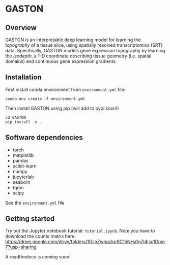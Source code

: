 # GASTON

## Overview

GASTON is an interpretable deep learning model for learning the _topography_ of a tissue slice, using spatially resolved transcriptomics (SRT) data. Specifically, GASTON models gene expression topography by learning the _isodepth_, a 1-D coordinate describing tissue geometry (i.e. spatial domains) and continuous gene expression gradients.

## Installation
First install conda environment from `environment.yml` file:

```
conda env create -f environment.yml
```

Then install GASTON using pip (will add to pypi soon!)

```
cd GASTON
pip install -e .

```

## Software dependencies
* torch
* matplotlib
* pandas
* scikit-learn
* numpy
* jupyterlab
* seaborn
* tqdm
* scipy

See the `environment.yml` file

## Getting started
Try out the Jupyter notebook tutorial: `tutorial.ipynb`. Note you have to download the counts matrix here: https://drive.google.com/drive/folders/1GiibZwhpzlur8C1hNHa1g7I4jsc1Gmn7?usp=sharing

A readthedocs is coming soon!
